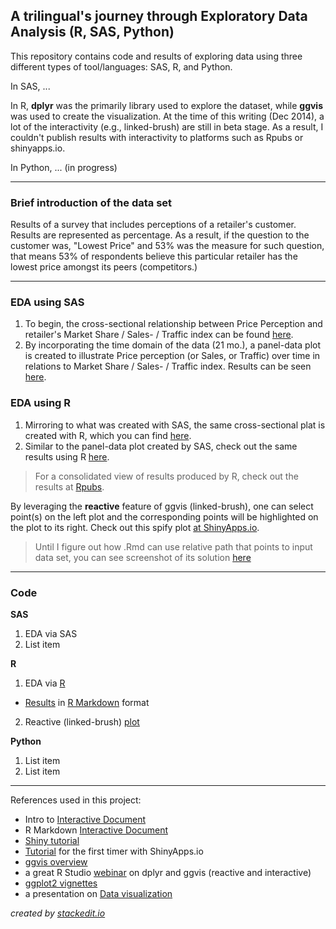 **A trilingual's journey through Exploratory Data Analysis (R, SAS, Python)**
---------------------------------------------------------

This repository contains code and results of exploring data using three different types of tool/languages: SAS, R, and Python.

In SAS, ...

In R, **dplyr** was the primarily library used to explore the dataset, while **ggvis** was used to create the visualization.  At the time of this writing (Dec 2014), a lot of the interactivity (e.g., linked-brush) are still in beta stage.  As a result, I couldn't publish results with interactivity to platforms such as Rpubs or shinyapps.io.

In Python, ... (in progress)

------
### Brief introduction of the data set
Results of a survey that includes perceptions of a retailer's customer.  Results are represented as percentage.  As a result, if the question to the customer was, "Lowest Price" and 53% was the measure for such question, that means 53% of respondents believe this particular retailer has the lowest price amongst its peers (competitors.)


----------
### EDA using SAS

 1. To begin, the cross-sectional relationship between Price Perception and retailer's Market Share / Sales- / Traffic index can be found [here](SAS/Results/Cross_section__SAS.png).
 2. By incorporating the time domain of the data (21 mo.), a panel-data plot is created to illustrate Price perception (or Sales, or Traffic) over time in relations to Market Share / Sales- / Traffic index.  Results can be seen [here](SAS/Results/Panel_plot__SAS.png).


### EDA using R
 1. Mirroring to what was created with SAS, the same cross-sectional plat is created with R, which you can find [here](R/Results/Cross_section__R.png).
 2. Similar to the panel-data plot created by SAS, check out the same results using R [here](R/Results/Panel_plot__R.png).

> For a consolidated view of results produced by R, check out the results at [Rpubs](https://rpubs.com/rtheman/52343).

By leveraging the **reactive** feature of ggvis (linked-brush), one can select point(s) on the left plot and the corresponding points will be highlighted on the plot to its right.  Check out this spify plot [at ShinyApps.io](blah).
> Until I figure out how .Rmd can use relative path that points to input data set, you can see screenshot of its solution [here](R/Results/ggvis_interactive.png)

------
### Code

**SAS**

 1. EDA via SAS
 2. List item

**R**

 1. EDA via [R](R/Code/EDA_Viz.R)
  - [Results](https://rpubs.com/rtheman/52343) in [R Markdown](R/Code/EDA_Viz.Rmd) format
 2. Reactive (linked-brush) [plot](R/Code/EDA_viz__Reactive.Rmd)


**Python**

 1. List item
 2. List item

-----

References used in this project:

 - Intro to [Interactive Document](http://shiny.rstudio.com/articles/interactive-docs.html)
 - R Markdown [Interactive Document](http://rmarkdown.rstudio.com/authoring_shiny_advanced.html)
 - [Shiny tutorial](http://shiny.rstudio.com/tutorial/)
 - [Tutorial](http://shiny.rstudio.com/articles/shinyapps.html) for the first timer with ShinyApps.io
 - [ggvis overview](http://ggvis.rstudio.com/)
 - a great R Studio [webinar](http://pages.rstudio.net/Webinar-Series-Recording-Essential-Tools-for-R.html) on dplyr and ggvis (reactive and interactive)
 - [ggplot2 vignettes](http://docs.ggplot2.org/current/index.html)
 - a presentation on [Data visualization](https://rpubs.com/conniez/datavis)


*created by [stackedit.io](https://stackedit.io/editor#fn:stackedit)*